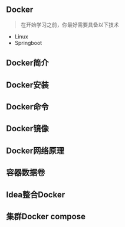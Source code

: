 ## Docker

> 在开始学习之前，你最好需要具备以下技术

+ Linux
+ Springboot



## Docker简介



## Docker安装





## Docker命令





## Docker镜像



## Docker网络原理



## 容器数据卷





## Idea整合Docker





## 集群Docker compose







